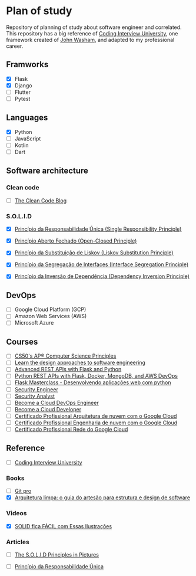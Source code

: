 # Plan of study

Repository of planning of study about software engineer and correlated. This repository has a big reference of [Coding Interview University](https://github.com/Washingtonban/coding-interview-university#coding-interview-university), one framework created of [John Washam](https://github.com/jwasham), and adapted to my professional career. 

## Framworks

- [x] Flask
- [x] Django
- [ ] Flutter
- [ ] Pytest

## Languages

- [x] Python
- [ ] JavaScript
- [ ] Kotlin
- [ ] Dart

## Software architecture

### Clean code

- [ ] [The Clean Code Blog](https://blog.cleancoder.com/uncle-bob/2012/08/13/the-clean-architecture.html)

### S.O.L.I.D

- [x] [Princípio da Responsabilidade Única (Single Responsibility Principle)](https://medium.com/xp-inc/os-princ%C3%ADpios-do-solid-srp-princ%C3%ADpio-da-responsabilidade-%C3%BAnica-7897c55694fe)

- [x] [Princípio Aberto Fechado (Open-Closed Principle)](https://medium.com/xp-inc/os-princ%C3%ADpios-do-solid-ocp-princ%C3%ADpio-aberto-fechado-2dd7272cdd46)

- [x] [Princípio da Substituição de Liskov (Liskov Substitution Principle)](https://medium.com/xp-inc/os-princ%C3%ADpios-do-solid-lsp-princ%C3%ADpio-da-substitui%C3%A7%C3%A3o-de-liskov-35bcff93cd86)

- [x] [Princípio da Segregação de Interfaces (Interface Segregation Principle)](https://medium.com/xp-inc/os-princ%C3%ADpios-do-solid-isp-princ%C3%ADpio-de-segrega%C3%A7%C3%A3o-da-interface-1822ebc802fd)

- [x] [Princípio da Inversão de Dependência (Dependency Inversion Principle)](https://medium.com/xp-inc/os-princ%C3%ADpios-do-solid-dip-princ%C3%ADpio-de-invers%C3%A3o-de-depend%C3%AAncia-7e110cfcc3e5)

## DevOps

- [ ] Google Cloud Platform (GCP)
- [ ] Amazon Web Services (AWS)
- [ ] Microsoft Azure

## Courses

- [ ] [CS50's AP® Computer Science Principles](https://www.edx.org/xseries/harvardx-cs50-ap-computer-science-principles?index=product&queryID=f3d81f132475a5b6e408ac7fa9d5eefa&position=5)
- [ ] [Learn the design approaches to software engineering](https://www.edx.org/micromasters/ubcx-software-development?index=product&queryID=8be09f9b612f102a9952d581ae5a400e&position=1)
- [ ] [Advanced REST APIs with Flask and Python](https://www.udemy.com/course/advanced-rest-apis-flask-python/)
- [ ] [Python REST APIs with Flask, Docker, MongoDB, and AWS DevOps](https://www.udemy.com/course/python-rest-apis-with-flask-docker-mongodb-and-aws-devops/)
- [ ] [Flask Masterclass - Desenvolvendo aplicações web com python](https://www.udemy.com/course/criando-aplicacoes-com-flask-docker/)
- [ ] [Security Engineer](https://www.udacity.com/course/security-engineer-nanodegree--nd698)
- [ ] [Security Analyst](https://www.udacity.com/course/security-analyst-nanodegree--nd324)
- [ ] [Become a Cloud DevOps Engineer](https://www.udacity.com/course/cloud-dev-ops-nanodegree--nd9991)
- [ ] [Become a Cloud Developer](https://www.udacity.com/course/cloud-developer-nanodegree--nd9990)
- [ ] [Certificado Profissional Arquitetura de nuvem com o Google Cloud](https://pt.coursera.org/professional-certificates/gcp-cloud-architect)
- [ ] [Certificado Profissional Engenharia de nuvem com o Google Cloud](https://pt.coursera.org/professional-certificates/cloud-engineering-gcp)
- [ ] [Certificado Profissional Rede do Google Cloud](https://pt.coursera.org/professional-certificates/google-cloud-networking)

## Reference

- [ ] [Coding Interview University](https://github.com/Washingtonban/coding-interview-university#coding-interview-university)

### Books

- [ ] [Git pro](https://git-scm.com/book/pt-br/v2)
- [x] [Arquitetura limpa: o guia do artesão para estrutura e design de software](https://www.amazon.com.br/Arquitetura-Limpa-Artes%C3%A3o-Estrutura-Software/dp/8550804606/ref=sr_1_1?adgrpid=81599802632&dchild=1&gclid=CjwKCAjwmv-DBhAMEiwA7xYrd7DhVjVpbEPlzrPhUX3eubyLj4VqBDlulxr7CprN_h_zNlp5pMHxuBoC93IQAvD_BwE&hvadid=426777822434&hvdev=c&hvlocphy=1001511&hvnetw=g&hvqmt=e&hvrand=183792044968552290&hvtargid=kwd-717163930446&hydadcr=5759_11235977&keywords=arquitetura+limpa&qid=1619032380&s=books&sr=1-1)

### Videos

- [x] [SOLID fica FÁCIL com Essas Ilustrações](https://www.youtube.com/watch?v=6SfrO3D4dHM&t=628s)

### Articles

- [ ] [The S.O.L.I.D Principles in Pictures](https://medium.com/backticks-tildes/the-s-o-l-i-d-principles-in-pictures-b34ce2f1e898)
- [ ] [Princípio da Responsabilidade Única](https://medium.com/@angelomribeiro/princ%C3%ADpio-da-responsabilidade-%C3%BAnica-6d633087fa4e)

